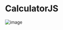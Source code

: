 # CalculatorJS

![image](https://github.com/kostyazxc/CalculatorJS/assets/104221547/7a6e0a35-2c4d-474a-9c8f-810d762bc5a9)
